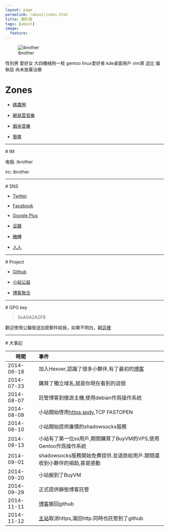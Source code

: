 ```yaml
---
layout: page
permalink: /about/index.html
title: 關於我
tags: [about]
image:
  feature: 
---
```

<figure>
  <img src="{{ site.url }}/images/moe.png" alt="ibrother">
  <figcaption>ibrother</figcaption>
</figure>

<div class="alert alert-success" role="alert">
    性別男 愛好女 大四機械狗一枚 gentoo linux愛好者 kde桌面用戶 vim黨 逗比 偏執狂 尚未放棄治療
</div>

# Zones

* [碼農圈][23]

* [網易雲音樂][1]

* [蝦米音樂][17]

* [簡書][2]
<hr>
# IM

电报: ibrother

irc: ibrother

<hr>
# SNS

* [Twitter][12]

* [Facebook][13]

* [Google Plus][14]

* [豆瓣][4]

* ~~[微博][15]~~

* [人人][5]
<hr>
# Project

* [Github][6]

* [小站公益][16]

* [博客聚合][7]
<hr>
# GPG key

> 0xA0A2A2F8

歡迎使用公鑰發送加密郵件給我，如果不明白，戳[這裡][10]

<hr>
# 大事記

|時間|事件|
|----|:---|
|2014-06-18|加入Hexoer,認識了很多小夥伴,有了最初的[博客][18]|
|2014-07-23|購買了獨立域名,就是你現在看到的這個|
|2014-08-07|託管博客到傲遊主機,使用debian作爲操作系統|
|2014-08-09|小站開始啓用[https][19],[spdy][20],TCP FASTOPEN|
|2014-08-10|小站開始提供廉價的shadowsocks服務|
|2014-08-13|小站有了第一位ss用戶,期間購買了BuyVM的VPS,使用Gentoo作爲操作系統|
|2014-09-01|shadowsocks服務開始免費提供.並退款給用戶.期間還收到小夥伴的捐助,甚是感動|
|2014-09-20|小站搬到了BuyVM|
|2014-09-29|正式提供靜態博客託管|
|2014-11-11|[博客][21]搬回github|
|2014-11-12|[主站][22]取消https,滾回http.同時也託管到了github|

[1]: http://music.163.com/#/user/home?id=17672093 "網易雲音樂"

[2]: http://jianshu.io/users/81e1d24496d7/ "簡書"

[4]: http://www.douban.com/people/ibrother_linux/ "豆瓣"

[5]: http://www.renren.com/567627214 "人人"

[6]: https://github.com/ibrother "github"

[7]: http://ourblog.ibrother.me "博客聚合"

[10]: http://blog.ibrother.me/gnupg/encrypt-with-gnupg/ "使用GnuPG加密和簽名"

[12]: https://twitter.com/IbrotherLinux "推特"

[13]: https://facebook.com/ibrother.me "facebook"

[14]: https://plus.google.com/110250010298156951755?rel=author "Google Plus"

[15]: http://weibo.com/234684967 "新浪微博"

[16]: http://blog.ibrother.me/project/ "小站公益"

[17]: http://www.xiami.com/space/index/u/38511874 "蝦米"

[18]: http://ibrother.github.io

[19]: https://www.ssllabs.com/ssltest/analyze.html?d=ibrother.me

[20]: http://spdycheck.org/#ibrother.me

[21]: http://blog.ibrother.me

[22]: http://ibrother.me

[23]: http://coderq.com/users/ibrother/activity
